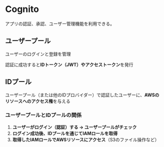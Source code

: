 # Cognito

アプリの認証、承認、ユーザー管理機能を利用できる。

## ユーザープール

ユーザーのログインと登録を管理

認証に成功すると**IDトークン（JWT）やアクセストークン**を発行

## IDプール

ユーザープール（または他のIDプロバイダー）で認証したユーザーに、**AWSのリソースへのアクセス権**を与える

### **ユーザープールとIDプールの関係**

1. **ユーザーがログイン（認証）する → ユーザープールがチェック**
2. **ログイン成功後、IDプールを通じてIAMロールを取得**
3. **取得したIAMロールでAWSリソースにアクセス**（S3のファイル操作など）
